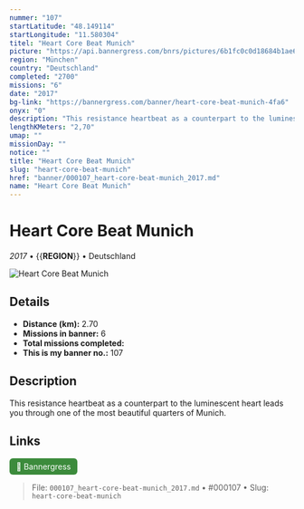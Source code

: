 ```yaml
---
nummer: "107"
startLatitude: "48.149114"
startLongitude: "11.580304"
titel: "Heart Core Beat Munich"
picture: "https://api.bannergress.com/bnrs/pictures/6b1fc0c0d18684b1ae6d1fcfe9dc37c7"
region: "München"
country: "Deutschland"
completed: "2700"
missions: "6"
date: "2017"
bg-link: "https://bannergress.com/banner/heart-core-beat-munich-4fa6"
onyx: "0"
description: "This resistance heartbeat as a counterpart to the luminescent heart leads  you through one of the most beautiful quarters of Munich."
lengthKMeters: "2,70"
umap: ""
missionDay: ""
notice: ""
title: "Heart Core Beat Munich"
slug: "heart-core-beat-munich"
href: "banner/000107_heart-core-beat-munich_2017.md"
name: "Heart Core Beat Munich"
---
```

# Heart Core Beat Munich

*2017* • {{__REGION__}} • Deutschland

![Heart Core Beat Munich](https://api.bannergress.com/bnrs/pictures/6b1fc0c0d18684b1ae6d1fcfe9dc37c7)



## Details
- **Distance (km):** 2.70
- **Missions in banner:** 6
- **Total missions completed:** 
- **This is my banner no.:** 107



## Description
This resistance heartbeat as a counterpart to the luminescent heart leads  you through one of the most beautiful quarters of Munich.



## Links
<a href="https://bannergress.com/banner/heart-core-beat-munich-4fa6" target="_blank" style="display:inline-block;margin-right:8px;padding:6px 12px;background:#3c8b3c;color:#fff;text-decoration:none;border-radius:6px;">🔗 Bannergress</a>



> File: `000107_heart-core-beat-munich_2017.md` • #000107 • Slug: `heart-core-beat-munich`
